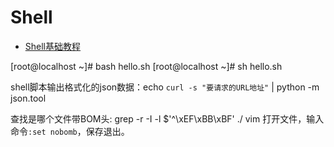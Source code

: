# Shell

* [Shell基础教程](http://www.runoob.com/linux/linux-shell.html)

[root@localhost ~]# bash hello.sh
[root@localhost ~]# sh hello.sh

shell脚本输出格式化的json数据：echo `curl -s "要请求的URL地址"` | python -m json.tool 

查找是哪个文件带BOM头: grep -r -I -l $'^\xEF\xBB\xBF' ./
vim 打开文件，输入命令`:set nobomb`，保存退出。